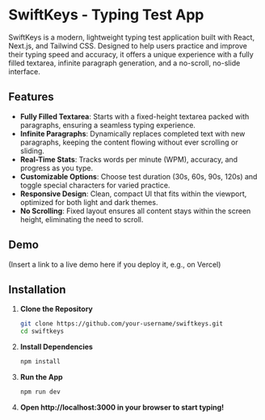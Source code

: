 # SwiftKeys - Typing Test App

SwiftKeys is a modern, lightweight typing test application built with React, Next.js, and Tailwind CSS. Designed to help users practice and improve their typing speed and accuracy, it offers a unique experience with a fully filled textarea, infinite paragraph generation, and a no-scroll, no-slide interface.

## Features
- **Fully Filled Textarea**: Starts with a fixed-height textarea packed with paragraphs, ensuring a seamless typing experience.
- **Infinite Paragraphs**: Dynamically replaces completed text with new paragraphs, keeping the content flowing without ever scrolling or sliding.
- **Real-Time Stats**: Tracks words per minute (WPM), accuracy, and progress as you type.
- **Customizable Options**: Choose test duration (30s, 60s, 90s, 120s) and toggle special characters for varied practice.
- **Responsive Design**: Clean, compact UI that fits within the viewport, optimized for both light and dark themes.
- **No Scrolling**: Fixed layout ensures all content stays within the screen height, eliminating the need to scroll.

## Demo
(Insert a link to a live demo here if you deploy it, e.g., on Vercel)

## Installation

1. **Clone the Repository**
   ```bash
   git clone https://github.com/your-username/swiftkeys.git
   cd swiftkeys

2. **Install Dependencies**
   ```bash
   npm install
3. **Run the App**
   ```bash
   npm run dev
   
4. **Open http://localhost:3000 in your browser to start typing!**

